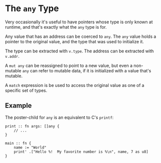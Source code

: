 # The `any` Type
Very occasionally it's useful to have pointers whose type is only known at runtime, and that's exactly what the `any` type is for.

Any value that has an address can be coerced to `any`.  The `any` value holds a pointer to the original value, and the type that was used to initialize it.

The type can be extracted with `v.type`.
The address can be extracted with `v.addr`.

A `mut any` can be reassigned to point to a new value, but even a non-mutable `any` can refer to mutable data, if it is initialized with a value that's mutable.

A `match` expression is be used to access the original value as one of a specific set of types.

## Example
The poster-child for `any` is an equivalent to C's `printf`:
```foot
print :: fn args: []any {
    // ...
}

main :: fn {
    name := "World"
    print' .["Hello %!  My favorite number is %\n", name, 7 as u8]
}
```